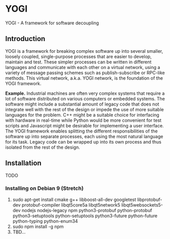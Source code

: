 # YOGI
YOGI - A framework for software decoupling

## Introduction
YOGI is a framework for breaking complex software up into several smaller,
loosely coupled, single-purpose processes that are easier to develop, maintain
and test. These simpler processes can be written in different languages and
communicate with each other on a virtual network, using a variety of message
passing schemes such as publish-subscribe or RPC-like methods. This virtual
network, a.k.a. YOGI network, is the foundation of the YOGI framework.

**Example.** Industrial machines are often very complex systems that require a
lot of software distributed on various computers or embedded systems. The
software might include a substantial amount of legacy code that does not
integrate well with the rest of the design or impede the use of more suitable
languages for the problem. C++ might be a suitable choice for interfacing with
hardware in real-time while Python would be more convenient for test scripts
and Javascript might be desirable for implementing a user interface. The YOGI
framework enables splitting the different responsibilities of the software up
into separate processes, each using the most natural language for its task.
Legacy code can be wrapped up into its own process and thus isolated from the
rest of the design.

## Installation
TODO

### Installing on Debian 9 (Stretch)
1. sudo apt-get install cmake g++ libboost-all-dev googletest libprotobuf-dev protobuf-compiler libqt5core5a libqt5network5 libqt5websockets5-dev nodejs nodejs-legacy npm python3-protobuf python-protobuf python3-setuptools python-setuptools python3-future python-future python-typing python-enum34
2. sudo npm install -g npm
3. TBD...

